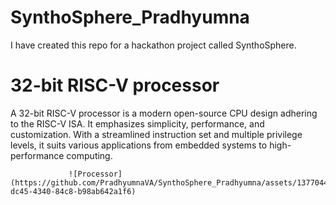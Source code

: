 # SynthoSphere_Pradhyumna
I have created this repo for a hackathon project called SynthoSphere.

# 32-bit RISC-V processor 
A 32-bit RISC-V processor is a modern open-source CPU design adhering to the RISC-V ISA. It emphasizes simplicity, performance, and customization.
With a streamlined instruction set and multiple privilege levels, it suits various applications from embedded systems to high-performance computing.


                 ![Processor](https://github.com/PradhyumnaVA/SynthoSphere_Pradhyumna/assets/137704414/8003f12f-dc45-4340-84c8-b98ab642a1f6)
                 



